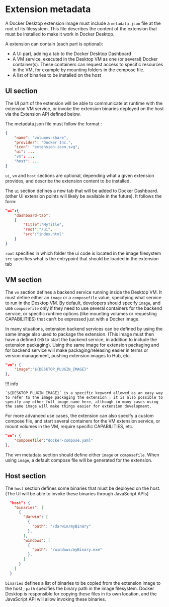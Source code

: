 # Extension metadata

A Docker Desktop extension image must include a `metadata.json` file at the root of its filesystem. This file describes the content of the extension that must be installed to make it work in Docker Desktop.

A extension can contain (each part is optional):

- A UI part, adding a tab to the Docker Desktop Dashboard
- A VM service, executed in the Desktop VM as one (or several) Docker container(s). These containers can request access to specific resources in the VM, for example by mounting folders in the compose file.
- A list of binaries to be installed on the host

## UI section

The UI part of the extension will be able to communicate at runtime with the extension VM service, or invoke the extension binaries deployed on the host via the Extension API defined below.

The metadata.json file must follow the format :

```json
{
    "name": "volumes-share",
    "provider": "Docker Inc.",
    "icon": "extension-icon.svg",
    "ui": ...
    "vm": ...
    "host": ...
}
```

`ui`, `vm` and `host` sections are optional, depending what a given extension provides, and describe the extension content to be installed.

The `ui` section defines a new tab that will be added to Docker Dashboard. (other UI extension points will likely be available in the future). It follows the form:

```json
"ui":{
    "dashboard-tab":
    {
        "title":"MyTitle",
        "root":"/ui",
        "src":"index.html"
    }
}
```

`root` specifies in which folder the ui code is located in the image filesystem
`src` specifies what is the entrypoint that should be loaded in the extension tab

## VM section

The `vm` section defines a backend service running inside the Desktop VM. It must define either an `image` or a `composefile` value, specifying what service to run in the Desktop VM. By default, developers should specify `image`, and use `composefile` only if they need to use several containers for the backend service, or specific runtime options (like mounting volumes or requesting CAPABILITIES) that can't be expressed just with a Docker image.

In many situations, extension backend services can be defined by using the same image also used to package the extension. (This image must then have a defined `CMD` to start the backend service, in addition to include the extension packaging).
Using the same image for extension packaging and for backend service will make packaging/releasing easier in terms or version management, pushing extension images to Hub, etc.

```json
"vm": {
    "image":"${DESKTOP_PLUGIN_IMAGE}"
},
```

!!! info

    `${DESKTOP_PLUGIN_IMAGE}` is a specific keyword allowed as an easy way to refer to the image packaging the extension ; it is also possible to specify any other full image name here, although in many cases using the same image will make things easier for extension development.

For more advanced use cases, the extension can also specify a custom compose file, and start several containers for the VM extension service, or mount volumes in the VM, require specific CAPABILITIES, etc.

```json
"vm": {
    "composefile":"docker-compose.yaml"
},
```

The vm metadata section should define either `image` or `composefile`. When using `image`, a default compose file will be generated for the extension.

## Host section

The `host` section defines some binaries that must be deployed on the host. (The UI will be able to invoke these binaries through JavaScript APIs)

```json
  "host": {
    "binaries": [
      {
        "darwin": [
          {
            "path": "/darwin/myBinary"
          },
        ],
        "windows": [
          {
            "path": "/windows/myBinary.exe"
          },
        ]
      }
    ]
  }
```

`binaries` defines a list of binaries to be copied from the extension image to the host ; `path` specifies the binary path in the image filesystem. Docker Desktop is responsible for copying these files in its own location, and the JavaScript API will allow invoking these binaries.
